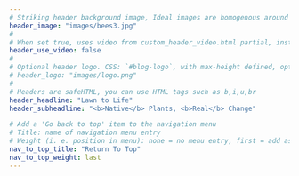 ```yaml
---
# Striking header background image, Ideal images are homogenous around the centre and contrasting to the text. Non-ideal images can use `title_guard`
header_image: "images/bees3.jpg"
#
# When set true, uses video from custom_header_video.html partial, instead of header_image
header_use_video: false
#
# Optional header logo. CSS: `#blog-logo`, with max-height defined, optimize to prevent scaling
# header_logo: "images/logo.png"
#
# Headers are safeHTML, you can use HTML tags such as b,i,u,br
header_headline: "Lawn to Life"
header_subheadline: "<b>Native</b> Plants, <b>Real</b> Change"

# Add a 'Go back to top' item to the navigation menu
# Title: name of navigation menu entry
# Weight (i. e. position in menu): none = no menu entry, first = add as first entry, last = ad as last entry
nav_to_top_title: "Return To Top"
nav_to_top_weight: last
---
```

